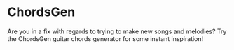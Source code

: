 # ChordsGen
Are you in a fix with regards to trying to make new songs and melodies? Try the ChordsGen guitar chords generator for some instant inspiration!
